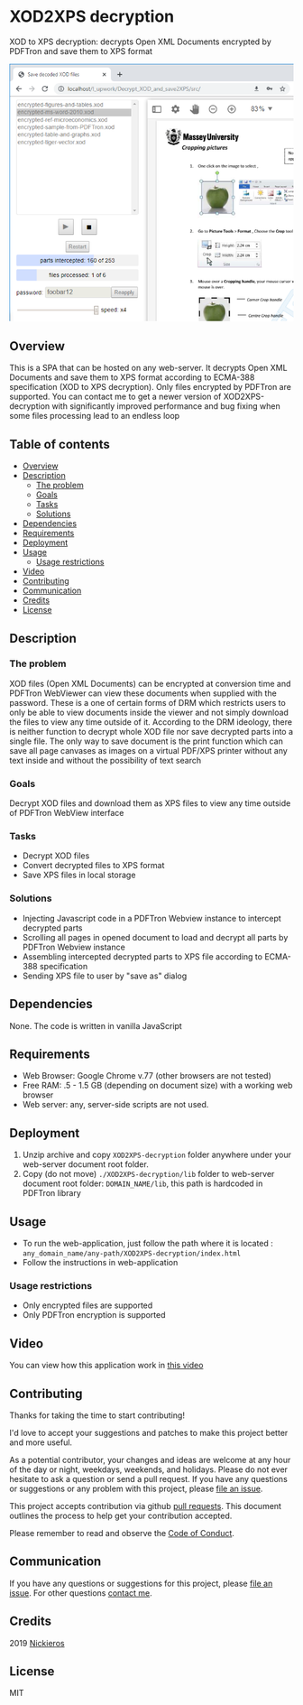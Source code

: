 # XOD2XPS decryption
XOD to XPS decryption: decrypts Open XML Documents encrypted by PDFTron and save them to XPS format

![Screenshot](readme_media/screenshot.png "Screenshot")

## Overview
This is a SPA that can be hosted on any web-server. It decrypts Open XML Documents and save them to XPS format according to ECMA-388 specification (XOD to XPS decryption). Only files encrypted by PDFTron are supported.
You can contact me to get a newer version of XOD2XPS-decryption with significantly improved performance and bug fixing when some files processing lead to an endless loop

## Table of contents
- [Overview](#Overview)
- [Description](#Description)
  - [The problem](#The-problem)
  - [Goals](#Goals)
  - [Tasks](#Tasks)
  - [Solutions](#Solutions)
- [Dependencies](#Dependencies)
- [Requirements](#Requirements)
- [Deployment](#Deployment)
- [Usage](#Usage)
  - [Usage restrictions](#Usage-restrictions)
- [Video](#Video)
- [Contributing](#Contributing)
- [Communication](#Communication)
- [Credits](#Credits)
- [License](#License)

## Description
### The problem
XOD files (Open XML Documents) can be encrypted at conversion time and PDFTron WebViewer can view these documents when supplied with the password. These is a one of certain forms of DRM which restricts users to only be able to view documents inside the viewer and not simply download the files to view any time outside of it. According to the DRM ideology, there is neither function to decrypt whole XOD file nor save decrypted parts into a single file. The only way to save document is the print function which can save all page canvases as images on a  virtual PDF/XPS printer without any text inside and without the possibility of text search

### Goals
Decrypt XOD files and download them as XPS files to view any time outside of PDFTron WebView interface

### Tasks
- Decrypt XOD files
- Convert decrypted files to XPS format
- Save XPS files in local storage

### Solutions
- Injecting Javascript code in a PDFTron Webview instance to intercept decrypted parts
- Scrolling all pages in opened document to load and decrypt all parts by PDFTron Webview instance
- Assembling intercepted decrypted parts to XPS file according to ECMA-388 specification
- Sending XPS file to user by "save as" dialog 
    
## Dependencies
None. The code is written in vanilla JavaScript

## Requirements
- Web Browser: Google Chrome v.77 (other browsers are not tested)
- Free RAM: .5 - 1.5 GB (depending on document size) with a working web browser
- Web server: any, server-side scripts are not used.

## Deployment
1. Unzip archive and copy `XOD2XPS-decryption` folder anywhere under your web-server document root folder.
2. Copy (do not move) `./XOD2XPS-decryption/lib` folder to web-server document root folder: `DOMAIN_NAME/lib`, this path is hardcoded in PDFTron library

## Usage
- To run the web-application, just follow the path where it is located : `any_domain_name/any-path/XOD2XPS-decryption/index.html`
- Follow the instructions in web-application
 
### Usage restrictions
- Only encrypted files are supported
- Only PDFTron encryption is supported

## Video
You can view how this application work in [this video](https://youtu.be/ZQOKGyjnfWU)

## Contributing
Thanks for taking the time to start contributing!

I'd love to accept your suggestions and patches to make this project better and more useful.

As a potential contributor, your changes and ideas are welcome at any hour of the day or night, weekdays, weekends, and holidays. Please do not ever hesitate to ask a question or send a pull request.
If you have any questions or suggestions or any problem with this project, please [file an issue](https://github.com/Nickieros/HXOD2XPS-decryption/issues).

This project accepts contribution via github [pull requests](https://help.github.com/articles/about-pull-requests/). This document outlines the process to help get your contribution accepted.

Please remember to read and observe the [Code of Conduct](https://github.com/cncf/foundation/blob/master/code-of-conduct.md).

## Communication
If you have any questions or suggestions for this project, please [file an issue](https://github.com/Nickieros/XOD2XPS-decryption/issues). For other questions [contact me](https://github.com/Nickieros).

## Credits
2019 [Nickieros](https://github.com/Nickieros)

## License
MIT
